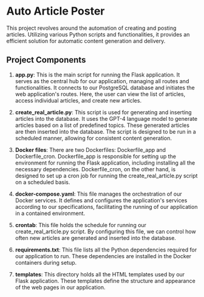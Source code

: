 # Auto Article Poster

This project revolves around the automation of creating and posting articles. Utilizing various Python scripts and functionalities, it provides an efficient solution for automatic content generation and delivery.

## Project Components

1. **app.py**:
   This is the main script for running the Flask application. It serves as the central hub for our application, managing all routes and functionalities. It connects to our PostgreSQL database and initiates the web application's routes. Here, the user can view the list of articles, access individual articles, and create new articles.

2. **create_real_article.py**:
   This script is used for generating and inserting articles into the database. It uses the GPT-4 language model to generate articles based on a list of predefined topics. These generated articles are then inserted into the database. The script is designed to be run in a scheduled manner, allowing for consistent content generation.

3. **Docker files**:
   There are two Dockerfiles: Dockerfile_app and Dockerfile_cron. Dockerfile_app is responsible for setting up the environment for running the Flask application, including installing all the necessary dependencies. Dockerfile_cron, on the other hand, is designed to set up a cron job for running the create_real_article.py script on a scheduled basis.

4. **docker-compose.yaml**:
   This file manages the orchestration of our Docker services. It defines and configures the application's services according to our specifications, facilitating the running of our application in a contained environment.

5. **crontab**:
   This file holds the schedule for running our create_real_article.py script. By configuring this file, we can control how often new articles are generated and inserted into the database.

6. **requirements.txt**:
   This file lists all the Python dependencies required for our application to run. These dependencies are installed in the Docker containers during setup.

7. **templates**:
   This directory holds all the HTML templates used by our Flask application. These templates define the structure and appearance of the web pages in our application.
